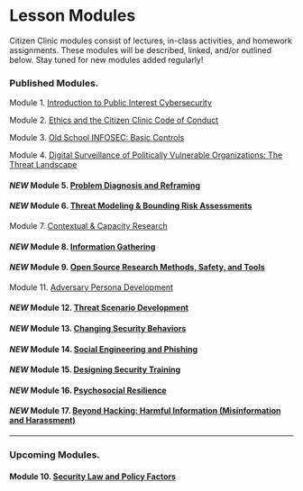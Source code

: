 # Lesson Modules

Citizen Clinic modules consist of lectures, in-class activities, and homework assignments. These modules will be described, linked, and/or outlined below. Stay tuned for new modules added regularly! 

### Published Modules. 

Module 1. [Introduction to Public Interest Cybersecurity](../Modules/Intro/Intro/) 

Module 2. [Ethics and the Citizen Clinic Code of Conduct](../Modules/Ethics/Ethics/) 

Module 3. [Old School INFOSEC: Basic Controls](../Modules/Basics/Basics/)

Module 4. [Digital Surveillance of Politically Vulnerable Organizations: The Threat Landscape](../Modules/Threat_Landscape/Threat_Landscape/)

#### *NEW* Module 5. [Problem Diagnosis and Reframing](../Modules/Problem_Reframing/Problem_Reframing/)

#### *NEW* Module 6. [Threat Modeling & Bounding Risk Assessments ](../Modules/Threat_Modeling/Threat_Modeling/)

Module 7. [Contextual & Capacity Research](../Modules/Contextual_Research/Contextual_Research/)

#### *NEW* Module 8. [Information Gathering](../Modules/Information_Gathering/Information_Gathering/)

#### *NEW* Module 9. [Open Source Research Methods, Safety, and Tools](../Modules/OSINT/OSINT/)

Module 11. [Adversary Persona Development](../Modules/Adversary_Personas/Adversary_Personas/)

#### *NEW* Module 12. [Threat Scenario Development](../Modules/Threat_Scenarios/Threat_Scenarios/)

#### *NEW* Module 13. [Changing Security Behaviors](../Modules/Behavioral_Security/Behavioral_Security/)

#### *NEW* Module 14. [Social Engineering and Phishing](../Modules/Social_Engineering/Social_Engineering/)

#### *NEW* Module 15. [Designing Security Training](../Modules/Designing_Training/Designing_Training/)

#### *NEW* Module 16. [Psychosocial Resilience](../Modules/Psychosocial_Resilience/Psychosocial_Resilience/)

#### *NEW* Module 17. [Beyond Hacking: Harmful Information (Misinformation and Harassment)](../Modules/Harmful_Information/Harmful_Information/)
____


### Upcoming Modules.

#### Module 10. [Security Law and Policy Factors](../Modules/Law_and_Policy/Law_and_Policy/)

